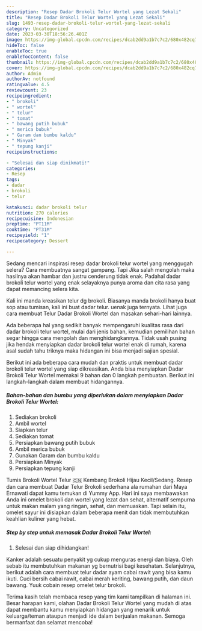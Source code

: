 ```yaml
---
description: "Resep Dadar Brokoli Telur Wortel yang Lezat Sekali"
title: "Resep Dadar Brokoli Telur Wortel yang Lezat Sekali"
slug: 1493-resep-dadar-brokoli-telur-wortel-yang-lezat-sekali
category: Uncategorized
date: 2023-03-30T18:56:26.401Z
image: https://img-global.cpcdn.com/recipes/dcab2dd9a1b7c7c2/680x482cq70/dadar-brokoli-telur-wortel-foto-resep-utama.jpg
hideToc: false
enableToc: true
enableTocContent: false
thumbnail: https://img-global.cpcdn.com/recipes/dcab2dd9a1b7c7c2/680x482cq70/dadar-brokoli-telur-wortel-foto-resep-utama.jpg
cover: https://img-global.cpcdn.com/recipes/dcab2dd9a1b7c7c2/680x482cq70/dadar-brokoli-telur-wortel-foto-resep-utama.jpg
author: Admin
authorAv: notfound
ratingvalue: 4.5
reviewcount: 23
recipeingredient:
- " brokoli"
- " wortel"
- " telur"
- " tomat"
- " bawang putih bubuk"
- " merica bubuk"
- " Garam dan bumbu kaldu"
- " Minyak"
- " tepung kanji"
recipeinstructions:

- "Selesai dan siap dinikmati!"
categories:
- Resep
tags:
- dadar
- brokoli
- telur

katakunci: dadar brokoli telur 
nutrition: 270 calories
recipecuisine: Indonesian
preptime: "PT11M"
cooktime: "PT31M"
recipeyield: "1"
recipecategory: Dessert

---
```



Sedang mencari inspirasi resep dadar brokoli telur wortel yang menggugah selera? Cara membuatnya sangat gampang. Tapi Jika salah mengolah maka hasilnya akan hambar dan justru cenderung tidak enak. Padahal dadar brokoli telur wortel yang enak selayaknya punya aroma dan cita rasa yang dapat memancing selera kita.


Kali ini manda kreasikan telur dg brokoli. Biasanya manda brokoli hanya buat sop atau tumisan, kali ini buat dadar telur. uenak juga ternyata. Lihat juga cara membuat Telur Dadar Brokoli Wortel dan masakan sehari-hari lainnya.

Ada beberapa hal yang sedikit banyak mempengaruhi kualitas rasa dari dadar brokoli telur wortel, mulai dari jenis bahan, kemudian pemilihan bahan segar hingga cara mengolah dan menghidangkannya. Tidak usah pusing jika hendak menyiapkan dadar brokoli telur wortel enak di rumah, karena asal sudah tahu triknya maka hidangan ini bisa menjadi sajian spesial.


Berikut ini ada beberapa cara mudah dan praktis untuk membuat dadar brokoli telur wortel yang siap dikreasikan. Anda bisa menyiapkan Dadar Brokoli Telur Wortel memakai 9 bahan dan 0 langkah pembuatan. Berikut ini langkah-langkah dalam membuat hidangannya.

<!--inarticleads1-->

##### Bahan-bahan dan bumbu yang diperlukan dalam menyiapkan Dadar Brokoli Telur Wortel:

1. Sediakan  brokoli
1. Ambil  wortel
1. Siapkan  telur
1. Sediakan  tomat
1. Persiapkan  bawang putih bubuk
1. Ambil  merica bubuk
1. Gunakan  Garam dan bumbu kaldu
1. Persiapkan  Minyak
1. Persiapkan  tepung kanji


Tumis Brokoli Wortel Telur 🇨🇳 Kembang Brokoli Hijau Kecil/Sedang. Resep dan cara membuat Dadar Telur Brokoli sederhana ala rumahan dari Maya Ernawati dapat kamu temukan di Yummy App. Hari ini saya membawakan Anda ini omelet brokoli dan wortel yang lezat dan sehat, alternatif sempurna untuk makan malam yang ringan, sehat, dan memuaskan. Tapi selain itu, omelet sayur ini disiapkan dalam beberapa menit dan tidak membutuhkan keahlian kuliner yang hebat. 

<!--inarticleads2-->

##### Step by step untuk memasak Dadar Brokoli Telur Wortel:


1. Selesai dan siap dihidangkan!

Kanker adalah sesuatu penyakit yg cukup menguras energi dan biaya. Oleh sebab itu membutuhkan makanan yg bernutrisi bagi kesehatan. Selanjutnya, berikut adalah cara membuat telur dadar ayam cabai rawit yang bisa kamu ikuti. Cuci bersih cabai rawit, cabai merah keriting, bawang putih, dan daun bawang. Yuuk cobain resep omelet telur brokoli. 

Terima kasih telah membaca resep yang tim kami tampilkan di halaman ini. Besar harapan kami, olahan Dadar Brokoli Telur Wortel yang mudah di atas dapat membantu kamu menyiapkan hidangan yang menarik untuk keluarga/teman ataupun menjadi ide dalam berjualan makanan. Semoga bermanfaat dan selamat mencoba!
